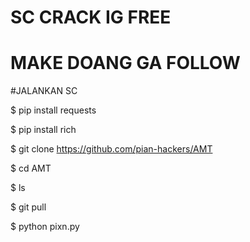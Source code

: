 # SC CRACK IG FREE
# MAKE DOANG GA FOLLOW

#JALANKAN SC

$ pip install requests

$ pip install rich

$ git clone https://github.com/pian-hackers/AMT

$ cd AMT

$ ls

$ git pull

$ python pixn.py

